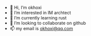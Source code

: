 - 👋 Hi, I’m okhoxi
- 👀 I’m interested in IM archtect
- 🌱 I’m currently learning rust
- 💞️ I’m looking to collaborate on github
- 📫 my email is okhoxi@qq.com


